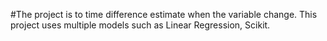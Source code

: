 #The project is to time difference estimate when the variable change. This project uses multiple models such as Linear Regression, Scikit.
